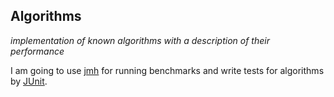Algorithms
---------------------
*implementation of known algorithms with a description of their performance*

I am going to use [jmh](http://openjdk.java.net/projects/code-tools/jmh/) for 
running benchmarks and write tests for algorithms by [JUnit](http://junit.org/).